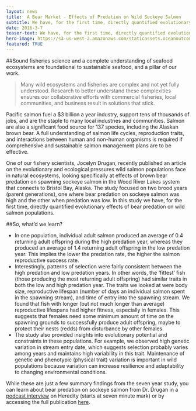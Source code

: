```yaml
---
layout: news
title:  A Bear Market - Effects of Predation on Wild Sockeye Salmon
subtitle: We have, for the first time, directly quantified evolutionary effects of bear predation on wild salmon populations.
date: 2016-3-7
teaser-text: We have, for the first time, directly quantified evolutionary effects of bear predation on wild salmon populations.
hero-image: https://s3-us-west-2.amazonaws.com/staticassets.oceanoutcomes.org/news+and+analysis/hero+images/bear-predation-hero.jpg
featured: TRUE
---
```

##Sound fisheries science and a complete understanding of seafood ecosystems are foundational to sustainable seafood, and a pillar of our work.

> Many wild ecosystems and fisheries are complex and not yet fully understood. Research to better understand these complexities ensures our collaborative efforts with commercial fisheries, local communities, and business result in solutions that stick. 

Pacific salmon fuel a $3 billion a year industry, support tens of thousands of jobs, and are the staple to many local industries and communities. Salmon are also a significant food source for 137 species, including the Alaskan brown bear. A full understanding of salmon life cycles, reproduction traits, and interactions between human and non-human organisms is required if comprehensive and sustainable salmon management plans are to be effective.

One of our fishery scientists, Jocelyn Drugan, recently published an article on the evolutionary and ecological pressures wild salmon populations face in natural ecosystems, looking specifically at effects of brown bear predation on spawning sockeye salmon in the Wood River Lakes system that connects to Bristol Bay, Alaska. The study focused on two brood years (parent generations), one where bear predation on sockeye salmon was high and the other when predation was low. In this study we have, for the first time, directly quantified evolutionary effects of bear predation on wild salmon populations.

##So, what’d we learn?

* In one population, individual adult salmon produced an average of 0.4 returning adult offspring during the high predation year, whereas they produced an average of 1.4 returning adult offspring in the low predation year. This implies the lower the predation rate, the higher the salmon reproductive success rate.
* Interestingly, patterns of selection were fairly consistent between the high predation and low predation years. In other words, the ‘fittest’ fish (those producing the most returning adult offspring) had similar traits in both the low and high predation year. The traits we looked at were body size, reproductive lifespan (number of days an individual salmon spent in the spawning stream), and time of entry into the spawning stream. We found that fish with longer (but not much longer than average) reproductive lifespans had higher fitness, especially in females. This suggests that females need some minimum amount of time on the spawning grounds to successfully produce adult offspring, maybe to protect their nests (redds) from disturbance by other females.
* The study also provided insights into evolutionary potential and constraints in these populations. For example, we observed high genetic variation in stream entry date, which suggests selection probably varies among years and maintains high variability in this trait. Maintenance of genetic and phenotypic (physical trait) variation is important in wild populations because variation can increase resilience and adaptability to changing environmental conditions.

While these are just a few summary findings from the seven year study, you can learn about bear predation on sockeye salmon from Dr. Drugan in a <a href="http://www.nature.com/multimedia/podcast/hdy/hdypodcast_1602.mp3">podcast interview</a> on Heredity (starts at seven minute mark) or by accessing the  full publication <a href="http://www.nature.com/hdy/journal/vaop/ncurrent/full/hdy20163a.html">here</a>.
